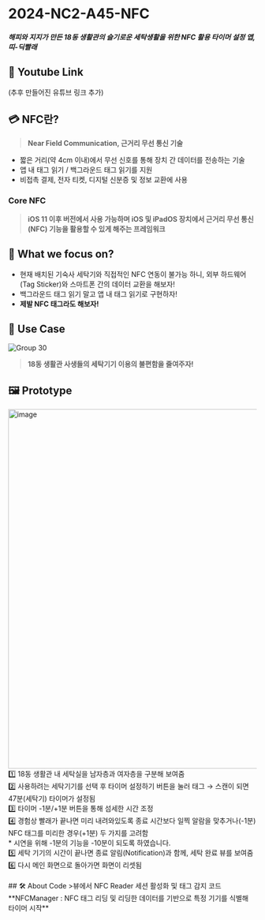 # 2024-NC2-A45-NFC
##### 해피와 지지가 만든 18동 생활관의 슬기로운 세탁생활을 위한 NFC 활용 타이머 설정 앱, 띠-딕빨래  

## 🎥 Youtube Link
(추후 만들어진 유튜브 링크 추가) 

## 💳 NFC란?
> **Near Field Communication, 근거리 무선 통신 기술**
* 짧은 거리(약 4cm 이내)에서 무선 신호를 통해 장치 간 데이터를 전송하는 기술
* 앱 내 태그 읽기 / 백그라운드 태그 읽기를 지원
* 비접촉 결제, 전자 티켓, 디지털 신분증 및 정보 교환에 사용  

### Core NFC
> **iOS 11 이후 버전에서 사용 가능하며 iOS 및 iPadOS 장치에서 근거리 무선 통신(NFC) 기능을 활용할 수 있게 해주는 프레임워크**

## 🎯 What we focus on?
* 현재 배치된 기숙사 세탁기와 직접적인 NFC 연동이 불가능 하니, 외부 하드웨어(Tag Sticker)와 스마트폰 간의 데이터 교환을 해보자!
* 백그라운드 태그 읽기 말고 앱 내 태그 읽기로 구현하자!
* **제발 NFC 태그라도 해보자!**

## 💼 Use Case
![Group 30](https://github.com/DeveloperAcademy-POSTECH/2024-NC2-A45-NFC/assets/126846444/496455c5-0877-4d38-8d6a-921485269034)
> **18동 생활관 사생들의 세탁기기 이용의 불편함을 줄여주자!**

## 🖼️ Prototype
<img width="729" alt="image" src="https://github.com/DeveloperAcademy-POSTECH/2024-NC2-A45-NFC/assets/126846444/0e639b7c-ad3e-47cf-bd83-3bdc95d88f79">
1️⃣ 18동 생활관 내 세탁실을 남자층과 여자층을 구분해 보여줌 <br>
2️⃣ 사용하려는 세탁기기를 선택 후 타이머 설정하기 버튼을 눌러 태그 → 스캔이 되면 47분(세탁기) 타이머가 설정됨 <br>
3️⃣ 타이머 -1분/+1분 버튼을 통해 섬세한 시간 조정 <br>
4️⃣ 경험상 빨래가 끝나면 미리 내려와있도록 종료 시간보다 일찍 알람을 맞추거나(-1분) NFC 태그를 미리한 경우(+1분) 두 가지를 고려함 <br>
* 시연을 위해 -1분의 기능을 -10분이 되도록 하였습니다. <br>
5️⃣ 세탁 기기의 시간이 끝나면 종료 알림(Notification)과 함께, 세탁 완료 뷰를 보여줌 <br>
6️⃣ 다시 메인 화면으로 돌아가면 화면이 리셋됨 <br>
<br>
## 🛠️ About Code
>뷰에서 NFC Reader 세션 활성화 및 태그 감지 코드  
**NFCManager : NFC 태그 리딩 및 리딩한 데이터를 기반으로 특정 기기를 식별해 타이머 시작**
